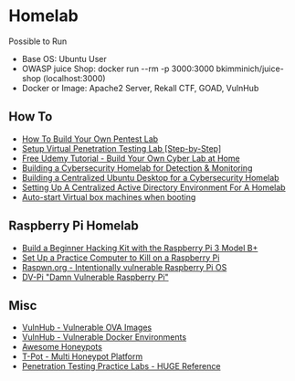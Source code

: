 # Homelab
Possible to Run
* Base OS: Ubuntu User
* OWASP juice Shop: docker run --rm -p 3000:3000 bkimminich/juice-shop (localhost:3000)
* Docker or Image: Apache2 Server, Rekall CTF, GOAD, VulnHub

## How To
* [How To Build Your Own Pentest Lab](https://hackwarenews.com/how-to-build-your-own-pentest-lab-tips-for-beginners/)
* [Setup Virtual Penetration Testing Lab [Step-by-Step]](https://www.golinuxcloud.com/setup-virtual-penetration-testing-lab/)
* [Free Udemy Tutorial - Build Your Own Cyber Lab at Home](https://www.udemy.com/course/build-your-own-cyber-lab-at-home/)
* [Building a Cybersecurity Homelab for Detection & Monitoring](https://cyberwoxacademy.com/building-a-cybersecurity-homelab-for-detection-monitoring/)
* [Building a Centralized Ubuntu Desktop for a Cybersecurity Homelab](https://cybercademy.org/building-a-centralized-ubuntu-desktop-for-a-cybersecurity-homelab/)
* [Setting Up A Centralized Active Directory Environment For A Homelab](https://cybercademy.org/setting-up-an-centralized-active-directory-environment-for-a-homelab/)
* [Auto-start Virtual box machines when booting](https://askubuntu.com/questions/404665/how-to-start-virtual-box-machines-automatically-when-booting)

## Raspberry Pi Homelab
* [Build a Beginner Hacking Kit with the Raspberry Pi 3 Model B+](https://null-byte.wonderhowto.com/how-to/build-beginner-hacking-kit-with-raspberry-pi-3-model-b-0184144/)
* [Set Up a Practice Computer to Kill on a Raspberry Pi](https://null-byte.wonderhowto.com/how-to/set-up-practice-computer-kill-raspberry-pi-0177320/)
* [Raspwn.org - Intentionally vulnerable Raspberry Pi OS](http://raspwn.org/)
* [DV-Pi "Damn Vulnerable Raspberry Pi"](https://whitedome.com.au/re4son/sticky-fingers-dv-pi/)

## Misc 
* [VulnHub - Vulnerable OVA Images](https://www.vulnhub.com/)
* [VulnHub - Vulnerable Docker Environments](https://github.com/vulhub/vulhub)
* [Awesome Honeypots](https://github.com/paralax/awesome-honeypots)
* [T-Pot - Multi Honeypot Platform](https://github.com/telekom-security/tpotce)
* [Penetration Testing Practice Labs - HUGE Reference](https://www.amanhardikar.com/mindmaps/Practice.html)
